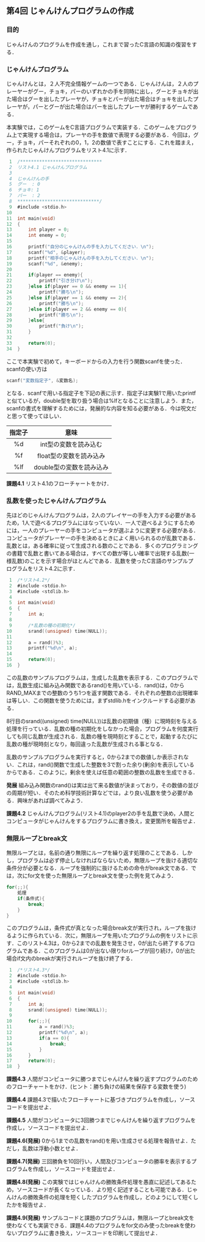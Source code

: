 
## 第4回 じゃんけんプログラムの作成

### 目的

じゃんけんのプログラムを作成を通し，これまで習ったC言語の知識の復習をする．

### じゃんけんプログラム

じゃんけんとは，２人不完全情報ゲームの一つである．じゃんけんは，２人のプレーヤーがグー，チョキ，パーのいずれかの手を同時に出し，グーとチョキが出た場合はグーを出したプレーヤが，チョキとパーが出た場合はチョキを出したプレーヤが，パーとグーが出た場合はパーを出したプレーヤが勝利するゲームである．

本実験では，このゲームをC言語プログラムで実装する．このゲームをプログラム上で実現する場合は，プレーヤの手を数値で表現する必要がある．今回は，グー，チョキ，パーそれぞれの0，1，2の数値で表すことにする．これを踏まえ，作られたじゃんけんプログラムをリスト4.1に示す．

```c
 1	/******************************
 2	リスト4.1 じゃんけんプログラム
 3
 4	じゃんけんの手
 5	グー  : 0
 6	チョキ: 1
 7	パー  : 2
 8	******************************/
 9	#include <stdio.h>
10
11	int main(void)
12	{
13	    int player = 0;
14	    int enemy = 0;
15
16		printf("自分のじゃんけんの手を入力してください．\n");
17	    scanf("%d", &player);
18		printf("相手のじゃんけんの手を入力してください．\n");
19	    scanf("%d", &enemy);
20
21	    if(player == enemy){
22	        printf("引き分け\n");
23	    }else if(player == 0 && enemy == 1){
24	        printf("勝ち\n");
25	    }else if(player == 1 && enemy == 2){
26	        printf("勝ち\n");
27	    }else if(player == 2 && enemy == 0){
28	        printf("勝ち\n");
29	    }else{
30	        printf("負け\n");
31	    }
32
33	    return(0);
34	}
```

ここで本実験で初めて，キーボードからの入力を行う関数scanfを使った．scanfの使い方は

```c
scanf("変数指定子", &変数名);
```

となる．scanfで用いる指定子を下記の表に示す．指定子は実験1で用いたprintfと似ているが，double型を取り扱う場合は%lfとなることに注意しよう．また，scanfの書式を理解するためには，発展的な内容を知る必要がある．今は呪文だと思って使ってほしい．

| 指定子  | 意味 |
|:-----:|:------------:|
| %d | int型の変数を読み込む |
| %f | float型の変数を読み込み |
| %lf | double型の変数を読み込み |

__課題4.1__ リスト4.1のフローチャートをかけ．

### 乱数を使ったじゃんけんプログラム

先ほどのじゃんけんプログラムは，2人のプレイヤーの手を入力する必要があるため，1人で遊べるプログラムにはなっていない．一人で遊べるようにするためには，一人のプレーヤーの手をコンピュータが選ぶように変更する必要がある．コンピュータがプレーヤーの手を決めるときによく用いられるのが乱数である．乱数とは，ある確率に従って生成される数のことである．多くのプログラミングの書籍で乱数と書いてある場合は，すべての数が等しい確率で出現する乱数(一様乱数)のことを示す場合がほとんどである．乱数を使ったC言語のサンプルプログラムをリスト4.2に示す．

```c
 1	/*リスト4.2*/
 2	#include <stdio.h>
 3	#include <stdlib.h>
 4
 5	int main(void)
 6	{
 7	    int a;
 8
 9	    /*乱数の種の初期化*/
10	    srand((unsigned) time(NULL));
11
12	    a = rand()%3;
13		printf("%d\n", a);
14
15	    return(0);
16	}
```

この乱数のサンプルプログラムは，生成した乱数を表示する．このプログラムでは，乱数生成に組み込み関数であるrand()を用いている．rand()は，0からRAND_MAXまでの整数のうち1つを返す関数である．それぞれの整数の出現確率は等しい．この関数を使うためには，まずstdlib.hをインクルードする必要がある．

8行目のsrand((unsigned) time(NULL))は乱数の初期値（種）に現時刻を与える処理を行っている．乱数の種の初期化をしなかった場合，プログラムを何度実行しても同じ乱数が生成される．乱数の種を現時刻とすることで，起動するたびに乱数の種が現時刻となり，毎回違った乱数が生成される事となる．

乱数のサンプルプログラムを実行すると，0から2までの数値しか表示されない．これは，rand()関数で生成した整数を3で割った余り(剰余)を表示しているからである．このように，剰余を使えば任意の範囲の整数の乱数を生成できる．

__発展__ 組み込み関数のrand()は実は出て来る数値が決まっており，その数値の並びの周期が短い．そのため科学技術計算などでは，より良い乱数を使う必要がある．興味があれば調べてみよう．

__課題4.2__ じゃんけんプログラム(リスト4.1)のplayer2の手を乱数で決め，人間とコンピュータがじゃんけんをするプログラムに書き換え，変更箇所を報告せよ．


### 無限ループとbreak文

無限ループとは，名前の通り無限にループを繰り返す処理のことである．しかし，プログラムは必ず停止しなければならないため，無限ループを抜ける適切な条件分が必要となる．ループを強制的に抜けるための命令がbreak文である．では，次にfor文を使った無限ループとbreak文を使った例を見てみよう．

```c
for(;;){
    処理
    if(条件式){
        break;
    }
}
```

このプログラムは，条件式が真となった場合break文が実行され，ループを抜けるように作られている．次に，無限ループを用いたプログラムの例をリストに示す．このリスト4.3は，0から2までの乱数を発生させ，0が出たら終了するプログラムである．このプログラムは0が出ない限りforループが回り続け，0が出た場合if文内のbreakが実行されループを抜け終了する．

```c
 1	/*リスト4.3*/
 2	#include <stdio.h>
 3	#include <stdlib.h>
 4
 5	int main(void)
 6	{
 7	    int a;
 8	    srand((unsigned) time(NULL));
 9
10	    for(;;){
11	        a = rand()%3;
12	        printf("%d\n", a);
13	        if(a == 0){
14	            break;
15	        }
16	    }
17	    return(0);
18	}
```

__課題4.3__ 人間がコンピュータに勝つまでじゃんけんを繰り返すプログラムのためのフローチャートをかけ．(ヒント：勝ち負けの結果を保存する変数を使う)

__課題4.4__ 課題4.3で描いたフローチャートに基づきプログラムを作成し，ソースコードを提出せよ．

__課題4.5__ 人間がコンピュータに3回勝つまでじゃんけんを繰り返すプログラムを作成し，ソースコードを提出せよ．

__課題4.6(発展)__ 0から1までの乱数をrand()を用い生成させる処理を報告せよ．ただし，乱数は浮動小数とせよ．

__課題4.7(発展)__ 三回勝負を10回行い，人間及びコンピュータの勝率を表示するプログラムを作成し，ソースコードを提出せよ．

__課題4.8(発展)__ この実験ではじゃんけんの勝敗条件処理を愚直に記述してあるため，ソースコードが長くなっている．より短く記述することも可能である．じゃんけんの勝敗条件の処理を短くしたプログラムを作成し，どのようにして短くしたかを報告せよ．

__課題4.9(発展)__ サンプルコードと課題のプログラムは，無限ループとbreak文を使わなくても実装できる．課題4.4のプログラムをfor文のみ使ったbreakを使わないプログラムに書き換え，ソースコードを印刷して提出せよ．
